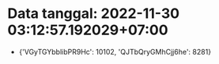 # Data tanggal: 2022-11-30 03:12:57.192029+07:00

* {'VGyTGYbblibPR9Hc': 10102, 'QJTbQryGMhCjj6he': 8281}
